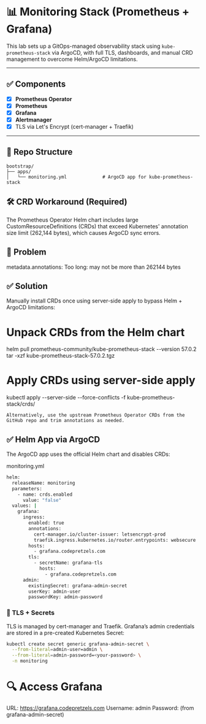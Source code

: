 # 📊 Monitoring Stack (Prometheus + Grafana)

This lab sets up a GitOps-managed observability stack using `kube-prometheus-stack` via ArgoCD, with full TLS, dashboards, and manual CRD management to overcome Helm/ArgoCD limitations.

---

## ✅ Components

- [x] **Prometheus Operator**
- [x] **Prometheus**
- [x] **Grafana**
- [x] **Alertmanager**
- [x] TLS via Let's Encrypt (cert-manager + Traefik)

---

## 📁 Repo Structure

```text
bootstrap/
├── apps/
│   └── monitoring.yml             # ArgoCD app for kube-prometheus-stack
```

## 🛠 CRD Workaround (Required)

The Prometheus Operator Helm chart includes large CustomResourceDefinitions (CRDs) that exceed Kubernetes' annotation size limit (262,144 bytes), which causes ArgoCD sync errors.
## 🚫 Problem

metadata.annotations: Too long: may not be more than 262144 bytes

## ✅ Solution

Manually install CRDs once using server-side apply to bypass Helm + ArgoCD limitations:

# Unpack CRDs from the Helm chart
helm pull prometheus-community/kube-prometheus-stack --version 57.0.2
tar -xzf kube-prometheus-stack-57.0.2.tgz

# Apply CRDs using server-side apply
kubectl apply --server-side --force-conflicts -f kube-prometheus-stack/crds/

    Alternatively, use the upstream Prometheus Operator CRDs from the GitHub repo and trim annotations as needed.

## ✅ Helm App via ArgoCD

The ArgoCD app uses the official Helm chart and disables CRDs:

monitoring.yml
```bash
helm:
  releaseName: monitoring
  parameters:
    - name: crds.enabled
      value: "false"
  values: |
    grafana:
      ingress:
        enabled: true
        annotations:
          cert-manager.io/cluster-issuer: letsencrypt-prod
          traefik.ingress.kubernetes.io/router.entrypoints: websecure
        hosts:
          - grafana.codepretzels.com
        tls:
          - secretName: grafana-tls
            hosts:
              - grafana.codepretzels.com
      admin:
        existingSecret: grafana-admin-secret
        userKey: admin-user
        passwordKey: admin-password
```
### 🔐 TLS + Secrets

TLS is managed by cert-manager and Traefik. Grafana’s admin credentials are stored in a pre-created Kubernetes Secret:
```bash
kubectl create secret generic grafana-admin-secret \
  --from-literal=admin-user=admin \
  --from-literal=admin-password=<your-password> \
  -n monitoring
```
# 🔍 Access Grafana

URL:      https://grafana.codepretzels.com
Username: admin
Password: (from grafana-admin-secret)

